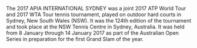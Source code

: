The 2017 APIA INTERNATIONAL SYDNEY was a joint 2017 ATP World Tour and 2017 WTA Tour tennis tournament, played on outdoor hard courts in Sydney, New South Wales (NSW). It was the 124th edition of the tournament and took place at the NSW Tennis Centre in Sydney, Australia. It was held from 8 January through 14 January 2017 as part of the Australian Open Series in preparation for the first Grand Slam of the year.
